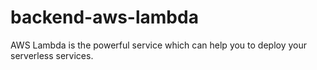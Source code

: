 # backend-aws-lambda
AWS Lambda is the powerful service which can help you to deploy your serverless services.
